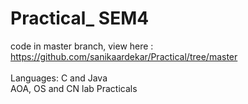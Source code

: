 # Practical_ SEM4
code in master branch, view here : https://github.com/sanikaardekar/Practical/tree/master   <br> <br>
Languages: C and Java </br>
AOA, OS and CN lab Practicals
